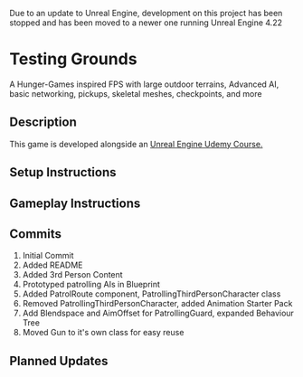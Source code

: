 Due to an update to Unreal Engine, development on this project has been stopped and has been moved to a newer one running Unreal Engine 4.22

Testing Grounds
====================
A Hunger-Games inspired FPS with large outdoor terrains, Advanced AI, basic networking, pickups, skeletal meshes, checkpoints, and more

Description
-----------
This game is developed alongside an [Unreal Engine Udemy Course.](https://www.udemy.com/unrealcourse/)

Setup Instructions
------------------

Gameplay Instructions
--------------------

Commits
--------
1. Initial Commit
1. Added README
1. Added 3rd Person Content
1. Prototyped patrolling AIs in Blueprint
1. Added PatrolRoute component, PatrollingThirdPersonCharacter class
1. Removed PatrollingThirdPersonCharacter, added Animation Starter Pack
1. Add Blendspace and AimOffset for PatrollingGuard, expanded Behaviour Tree
1. Moved Gun to it's own class for easy reuse

Planned Updates
---------------
